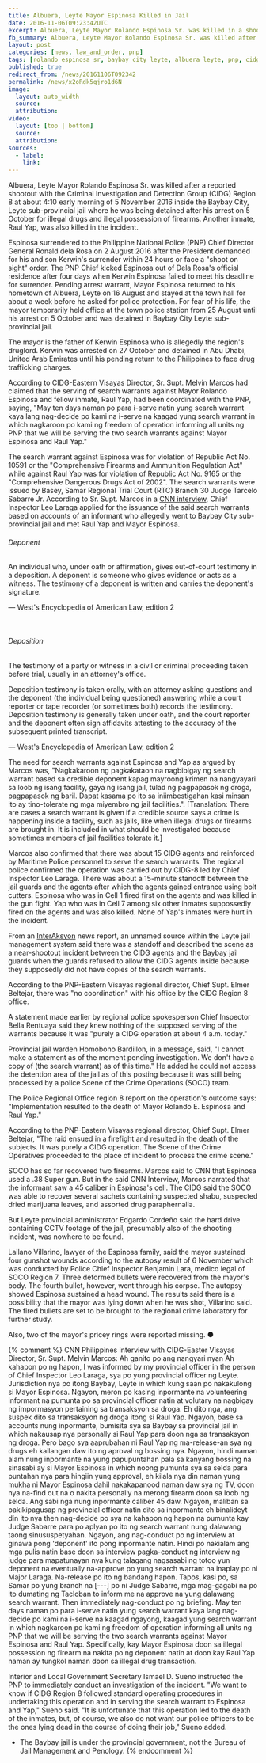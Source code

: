 ```yaml
---
title: Albuera, Leyte Mayor Espinosa Killed in Jail
date: 2016-11-06T09:23:42UTC
excerpt: Albuera, Leyte Mayor Rolando Espinosa Sr. was killed in a shootout with CIDG Region 8 early morning of 5 November 2016 inside the Baybay City, Leyte sub-provincial jail where he was detained since 5 October.
fb_summary: Albuera, Leyte Mayor Rolando Espinosa Sr. was killed after a reported shootout with the Criminal Investigation and Detection Group (CIDG) Region 8 early morning of 5 November 2016 inside the Baybay City, Leyte sub-provincial jail where he was being detained after his arrest on 5 October for illegal drugs and illegal possession of firearms.
layout: post
categories: [news, law_and_order, pnp]
tags: [rolando espinosa sr, baybay city leyte, albuera leyte, pnp, cidg, cidg region 8, search warrant]
published: true
redirect_from: /news/20161106T092342
permalink: /news/x2oRdk5qjro1d6N
image:
  layout: auto_width
  source: 
  attribution: 
video:
  layout: [top | bottom]
  source: 
  attribution: 
sources:
  - label:
    link:
---
```


Albuera, Leyte Mayor Rolando Espinosa Sr. was killed after a reported shootout with the Criminal Investigation and Detection Group (CIDG) Region 8 at about 4:10 early morning of 5 November 2016 inside the Baybay City, Leyte sub-provincial jail where he was being detained after his arrest on 5 October for illegal drugs and illegal possession of firearms.
Another inmate, Raul Yap, was also killed in the incident.

Espinosa surrendered to the Philippine National Police (PNP) Chief Director General Ronald dela Rosa on 2 August 2016 after the President demanded for his and son Kerwin's surrender within 24 hours or face a "shoot on sight" order.
The PNP Chief kicked Espinosa out of Dela Rosa's official residence after four days when Kerwin Espinosa failed to meet his deadline for surrender.
Pending arrest warrant, Mayor Espinosa returned to his hometown of Albuera, Leyte on 16 August and stayed at the town hall for about a week before he asked for police protection.
For fear of his life, the mayor temporarily held office at the town police station from 25 August until his arrest on 5 October and was detained in Baybay City Leyte sub-provincial jail.

The mayor is the father of Kerwin Espinosa who is allegedly the region's druglord.
Kerwin was arrested on 27 October and detained in Abu Dhabi, United Arab Emirates until his pending return to the Philippines to face drug trafficking charges.

According to CIDG-Eastern Visayas Director, Sr. Supt. Melvin Marcos had claimed that the serving of search warrants against Mayor Rolando Espinosa and fellow inmate, Raul Yap, had been coordinated with the PNP, saying, "May ten days naman po para i-serve natin yung search warrant kaya lang nag-decide po kami na i-serve na kaagad yung search warrant in which nagkaroon po kami ng freedom of operation informing all units ng PNP that we will be serving the two search warrants against Mayor Espinosa and Raul Yap."

The search warrant against Espinosa was for violation of Republic Act No. 10591 or the "Comprehensive Firearms and Ammunition Regulation Act" while against Raul Yap was for violation of Republic Act No. 9165 or the "Comprehensive Dangerous Drugs Act of 2002".
The search warrants were issued by Basey, Samar Regional Trial Court (RTC) Branch 30 Judge Tarcelo Sabarre Jr.
According to Sr. Supt. Marcos in a [CNN interview], Chief Inspector Leo Laraga applied for the issuance of the said search warrants based on accounts of an informant who allegedly went to Baybay City sub-provincial jail and met Raul Yap and Mayor Espinosa.

<div class="aside_right aside_right_left_align aside_width_45">
<h6 class="font_italic">Deponent</h6>
<p>An individual who, under oath or affirmation, gives out-of-court testimony in a deposition.
A deponent is someone who gives evidence or acts as a witness.
The testimony of a deponent is written and carries the deponent's signature.</p>
<p>— West's Encyclopedia of American Law, edition 2</p>
<br/>
<h6 class="font_italic">Deposition</h6>
<p>The testimony of a party or witness in a civil or criminal proceeding taken before trial, usually in an attorney's office.</p>
<p>Deposition testimony is taken orally, with an attorney asking questions and the deponent (the individual being questioned) answering while a court reporter or tape recorder (or sometimes both) records the testimony. Deposition testimony is generally taken under oath, and the court reporter and the deponent often sign affidavits attesting to the accuracy of the subsequent printed transcript.</p>
<p>— West's Encyclopedia of American Law, edition 2</p>
</div>

The need for search warrants against Espinosa and Yap as argued by Marcos was,
"Nagkakaroon ng pagkakataon na nagbibigay ng search warrant based sa credible deponent kapag mayroong krimen na nangyayari sa loob ng isang facility, gaya ng isang jail, tulad ng pagpapasok ng droga, pagpapasok ng baril. Dapat kasama po ito sa iniimbestigahan kasi minsan ito ay tino-tolerate ng mga miyembro ng jail facilities.".
[Translation: There are cases a search warrant is given if a credible source says a crime is happening inside a facility, such as jails, like when illegal drugs or firearms are brought in. It is included in what should be investigated because sometimes members of jail facilities tolerate it.]

Marcos also confirmed that there was about 15 CIDG agents and reinforced by Maritime Police personnel to serve the search warrants.
The regional police confirmed the operation was carried out by CIDG-8 led by Chief Inspector Leo Laraga.
There was about a 15-minute standoff between the jail guards and the agents after which the agents gained entrance using bolt cutters.
Espinosa who was in Cell 1 fired first on the agents and was killed in the gun fight. Yap who was in Cell 7 among six other inmates suppossedly fired on the agents and was also killed. None of Yap's inmates were hurt in the incident.

From an [InterAksyon] news report, an unnamed source within the Leyte jail management system said there was a standoff and described the scene as a near-shootout incident between the CIDG agents and the Baybay jail guards when the guards refused to allow the CIDG agents inside because they supposedly did not have copies of the search warrants.

According to the PNP-Eastern Visayas regional director, Chief Supt. Elmer Beltejar, there was "no coordination" with his office by the CIDG Region 8 office.

A statement made earlier by regional police spokesperson Chief Inspector Bella Rentuaya said they knew nothing of the supposed serving of the warrants because it was "purely a CIDG operation at about 4 a.m. today."

Provincial jail warden Homobono Bardillon, in a message, said, "I cannot make a statement as of the moment pending investigation. We don't have a copy of (the search warrant) as of this time."
He added he could not access the detention area of the jail as of this posting because it was still being processed by a police Scene of the Crime Operations (SOCO) team.

The Police Regional Office region 8 report on the operation's outcome says: "Implementation resulted to the death of Mayor Rolando E. Espinosa and Raul Yap."

According to the PNP-Eastern Visayas regional director, Chief Supt. Elmer Beltejar, "The raid ensued in a firefight and resulted in the death of the subjects. It was purely a CIDG operation. The Scene of the Crime Operatives proceeded to the place of incident to process the crime scene."

SOCO has so far recovered two firearms. Marcos said to CNN that Espinosa used a .38 Super gun.
But in the said CNN Interview, Marcos narrated that the informant saw a 45 caliber in Espinosa's cell.
The CIDG said the SOCO was able to recover several sachets containing suspected shabu, suspected dried marijuana leaves, and assorted drug paraphernalia.

But Leyte provincial administrator Edgardo Cordeño said the hard drive containing CCTV footage of the jail, presumably also of the shooting incident, was nowhere to be found.

Lailano Villarino, lawyer of the Espinosa family, said the mayor sustained four gunshot wounds according to the autopsy result of 6 November which was conducted by Police Chief Inspector Benjamin Lara, medico legal of SOCO Region 7. 
Three deformed bullets were recovered from the mayor's body. The fourth bullet, however, went through his corpse. 
The autopsy showed Espinosa sustained a head wound. 
The results said there is a possibility that the mayor was lying down when he was shot, Villarino said. 
The fired bullets are set to be brought to the regional crime laboratory for further study. 

Also, two of the mayor's pricey rings were reported missing. 
&#x25cf;

{% comment %}
CNN Philippines interview with CIDG-Easter Visayas Director, Sr. Supt. Melvin Marcos:
Ah ganito po ang nangyari nyan
Ah kahapon po ng hapon, I was informed by my provincial officer in the person of Chief Inspector Leo Laraga, sya po yung provincial officer ng Leyte.
Jurisdiction nya po itong Baybay, Leyte in which kung saan po nakakulong si Mayor Espinosa.
Ngayon, meron po kasing inpormante na volunteering informant na pumunta po sa provincial officer natin at volutary na nagbigay ng impormasyon pertaining sa transaksyon sa droga.
Eh dito nga, ang suspek dito sa transaksyon ng droga itong si Raul Yap.
Ngayon, base sa accounts nung inpormante, bumisita sya sa Baybay sa provincial jail in which nakausap nya personally si Raul Yap para doon nga sa transaksyon ng droga.
Pero bago sya aaprubahan ni Raul Yap ng ma-release-an sya ng drugs eh kailangan daw ito ng aproval ng bossing nya.
Ngayon, hindi naman alam nung inpormante na yung papupuntahan pala sa kanyang bossing na sinasabi ay si Mayor Espinosa in which noong pumunta sya sa selda para puntahan nya para hingiin yung approval, eh kilala nya din naman yung mukha ni Mayor Espinosa dahil nakakapanood naman daw sya ng TV, doon nya na-find out na o nakita personally na merong firearm doon sa loob ng selda.
Ang sabi nga nung inpormante caliber 45 daw.
Ngayon, maliban sa pakikipagusap ng provincial officer natin dito sa inpormante eh binalideyt din ito nya then nag-decide po sya na kahapon ng hapon na pumunta kay Judge Sabarre para po aplyan po ito ng search warrant nung dalawang taong sinususpetyahan.
Ngayon, ang nag-conduct po ng interview at ginawa pong 'deponent' ito pong inpormante natin.
Hindi po nakialam ang mga pulis natin base doon sa interview pagka-conduct ng interview ng judge para mapatunayan nya kung talagang nagsasabi ng totoo yun deponent na eventually na-approve po yung search warrant na inaplay po ni Major Laraga.
Na-release po ito ng bandang hapon.
Tapos, kasi po, sa Samar po yung branch na [---] po ni Judge Sabarre, mga mag-gagabi na po ito dumating ng Tacloban to inform me na approve na yung dalawang search warrant.
Then immediately nag-conduct po ng briefing.
May ten days naman po para i-serve natin yung search warrant kaya lang nag-decide po kami na i-serve na kaagad ngayong, kaagad yung search warrant in which nagkaroon po kami ng freedom of operation informing all units ng PNP that we will be serving the two search warrants against Mayor Espinosa and Raul Yap.
Specifically, kay Mayor Espinosa doon sa illegal possession ng firearm na nakita po ng deponent natin at doon kay Raul Yap naman ay tungkol naman doon sa illegal drug transaction.


Interior and Local Government Secretary Ismael D. Sueno instructed the PNP to immediately conduct an investigation of the incident.
"We want to know if CIDG Region 8 followed standard operating procedures in undertaking this operation and in serving the search warrant to Espinosa and Yap," Sueno said.
"It is unfortunate that this operation led to the death of the inmates, but, of course, we also do not want our police officers to be the ones lying dead in the course of doing their job," Sueno added.


* The Baybay jail is under the provincial government, not the Bureau of Jail Management and Penology.
{% endcomment %}

[CNN interview]: http://cnnphilippines.com/regional/2016/11/05/Albuera-Mayor-Rolando-Espinosa-killed-in-jail.html
[InterAksyon]: http://www.interaksyon.com/article/133992/nanlaban--albuera-mayor-espinosa-killed-in-leyte-jail-cell


